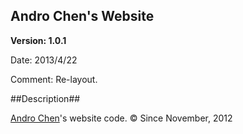## Andro Chen's Website ##

**Version: 1.0.1**

Date: 2013/4/22

Comment: Re-layout.

##Description##

[Andro Chen](http://androchen.qov.tw)'s website code. © Since November, 2012
